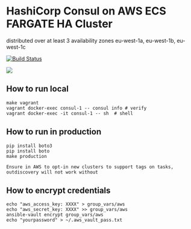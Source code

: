 # HashiCorp Consul on AWS ECS FARGATE HA Cluster
distributed over at least 3 availability zones
eu-west-1a, eu-west-1b, eu-west-1c

[![Build Status](https://travis-ci.org/reiser/docker-ansible-fargate-consul.svg?branch=master)](https://travis-ci.org/reiser/docker-ansible-fargate-consul)

<img src="https://raw.githubusercontent.com/reiser/docker-ansible-fargate-consul/master/.architecture/architecture.svg?sanitize=true">

## How to run local
```
make vagrant
vagrant docker-exec consul-1 -- consul info # verify
vagrant docker-exec -it consul-1 -- sh  # shell
```

## How to run in production
```
pip install boto3
pip install boto
make production

Ensure in AWS to opt-in new clusters to support tags on tasks, outdiscovery will not work without
```

## How to encrypt credentials
```
echo "aws_access_key: XXXX" > group_vars/aws
echo "aws_secret_key: XXXX" >> group_vars/aws
ansible-vault encrypt group_vars/aws
echo "yourpassword" > ~/.aws_vault_pass.txt
```
